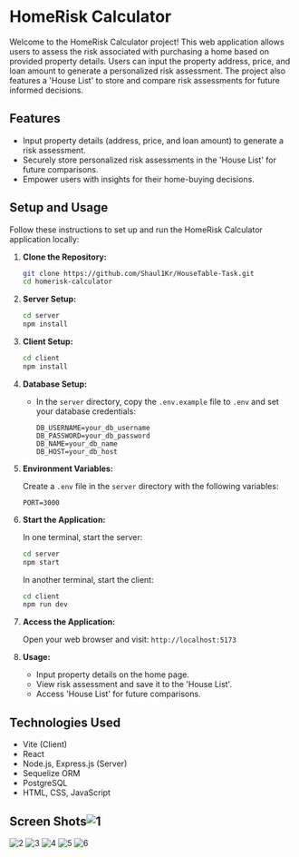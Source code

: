 # HomeRisk Calculator

Welcome to the HomeRisk Calculator project! This web application allows users to assess the risk associated with purchasing a home based on provided property details. Users can input the property address, price, and loan amount to generate a personalized risk assessment. The project also features a 'House List' to store and compare risk assessments for future informed decisions.

## Features

- Input property details (address, price, and loan amount) to generate a risk assessment.
- Securely store personalized risk assessments in the 'House List' for future comparisons.
- Empower users with insights for their home-buying decisions.

## Setup and Usage

Follow these instructions to set up and run the HomeRisk Calculator application locally:

1. **Clone the Repository:**

   ```bash
   git clone https://github.com/Shaul1Kr/HouseTable-Task.git
   cd homerisk-calculator
   ```

2. **Server Setup:**

   ```bash
   cd server
   npm install
   ```

3. **Client Setup:**

   ```bash
   cd client
   npm install
   ```

4. **Database Setup:**

   - In the `server` directory, copy the `.env.example` file to `.env` and set your database credentials:

     ```
     DB_USERNAME=your_db_username
     DB_PASSWORD=your_db_password
     DB_NAME=your_db_name
     DB_HOST=your_db_host
     ```

5. **Environment Variables:**

   Create a `.env` file in the `server` directory with the following variables:

   ```
   PORT=3000
   ```

6. **Start the Application:**

   In one terminal, start the server:

   ```bash
   cd server
   npm start
   ```

   In another terminal, start the client:

   ```bash
   cd client
   npm run dev
   ```

7. **Access the Application:**

   Open your web browser and visit: `http://localhost:5173`

8. **Usage:**

   - Input property details on the home page.
   - View risk assessment and save it to the 'House List'.
   - Access 'House List' for future comparisons.

## Technologies Used

- Vite (Client)
- React
- Node.js, Express.js (Server)
- Sequelize ORM
- PostgreSQL
- HTML, CSS, JavaScript

## Screen Shots![1](https://github.com/Shaul1Kr/HouseTable-Task/assets/57437693/36e75af0-cee0-4dcf-ba36-bd9161e46cf8)
![2](https://github.com/Shaul1Kr/HouseTable-Task/assets/57437693/fd03790b-3d02-4cd8-bfd6-685383646a96)
![3](https://github.com/Shaul1Kr/HouseTable-Task/assets/57437693/fe32c093-dc92-41ab-b7a0-886a37328758)
![4](https://github.com/Shaul1Kr/HouseTable-Task/assets/57437693/2aaeebad-a290-4b1e-b75c-c18160c206e9)
![5](https://github.com/Shaul1Kr/HouseTable-Task/assets/57437693/42159d84-456f-45e5-bb81-6b6173ff564f)
![6](https://github.com/Shaul1Kr/HouseTable-Task/assets/57437693/3fa086ca-456e-413d-b65e-225f9086e93c)



